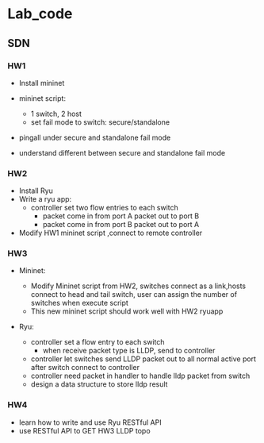 # Lab_code

## SDN

### HW1

  * Install mininet
  * mininet script:
    * 1 switch, 2 host
    * set fail mode to switch: secure/standalone

  * pingall under secure and standalone fail mode
  * understand different between secure and standalone fail mode

### HW2

  * Install Ryu
  * Write a ryu app:
    * controller set two flow entries to each switch
      - packet come in from port A packet out to port B
      - packet come in from port B packet out to port A 
  * Modify HW1 mininet script ,connect to remote controller

### HW3

  * Mininet:
    * Modify Mininet script from HW2, switches connect as a link,hosts connect to head and tail switch, user can assign the number of switches when execute script
    * This new mininet script should work well with HW2 ryuapp

  * Ryu:
    * controller set a flow entry to each switch
      - when receive packet type is LLDP, send to controller
    * controller let switches send LLDP packet out to all normal active port after switch connect to controller
    * controller need packet in handler to handle lldp packet from switch
    * design a data structure to store lldp result

### HW4

  * learn how to write and use Ryu RESTful API
  * use RESTful API to GET HW3 LLDP topo

